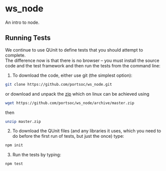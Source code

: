 ws_node
=======

An intro to node.


Running Tests
-------------

We continue to use QUnit to define tests that you should attempt to complete.  
The difference now is that there is no browser – you must install the source 
code and the test framework and then run the tests from the command line:

1. To download the code, either use git (the simplest option):

  ```bash
  git clone https://github.com/portsoc/ws_node.git
  ```
  or download and unpack the [zip](https://github.com/portsoc/ws_node/archive/master.zip) 
  which on linux can be achieved using
  ```bash
  wget https://github.com/portsoc/ws_node/archive/master.zip
  ```
  then
  ```bash
  unzip master.zip
  ```

2. To download the QUnit files (and any libraries it uses, which you need to do before the first run of tests, but just the once) type:

  ```bash
  npm init
  ```

3. Run the tests by typing:

  ```bash
  npm test
  ```
